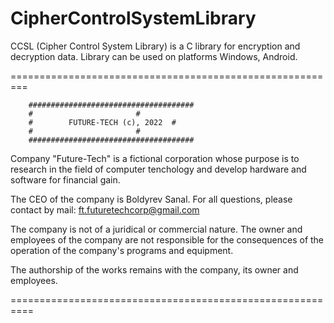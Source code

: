 # CipherControlSystemLibrary
CCSL (Cipher Control System Library) is a C library for encryption and decryption data. Library can be used on platforms Windows, Android.

=========================================================

	    #####################################
	    #				        #
	    #	     FUTURE-TECH (c), 2022	#
	    #				        #
	    #####################################


Company "Future-Tech" is a fictional corporation whose 
purpose is to research in the field of computer 
tenchology and develop hardware and software for 
financial gain.

The CEO of the company is Boldyrev Sanal. 
For all questions, please contact by mail: 
ft.futuretechcorp@gmail.com

The company is not of a juridical or commercial nature. 
The owner and employees of the company are not responsible 
for the consequences of the operation of the company's 
programs and equipment.

The authorship of the works remains with the company, 
its owner and employees.

==========================================================
